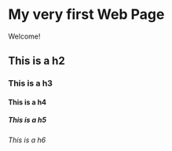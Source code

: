 # My very first Web Page

Welcome!

## This is a h2

### This is a h3

#### This is a h4

##### This is a h5

###### This is a h6
